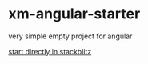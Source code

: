 # xm-angular-starter
very simple empty project for angular

[start directly in stackblitz](https://stackblitz.com/github/xuemind/xm-angular-starter?file=README.md)


